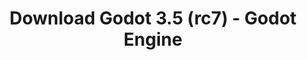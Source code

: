 ---
# Generated by /tools/generators/src/download_archive_generator !!! do not edit by hand !!!
title: 'Download Godot 3.5 (rc7) - Godot Engine'
type: 'download/archive'
name: '3.5'
flavor: 'rc7'
release_date: '2022-07-22T03:00:00-00:00'
release_notes: 'article/release-candidate-godot-3-5-rc-7/'
primaryPlatforms:
  - 'android.apk'
  - 'linux.64'
  - 'macos.universal'
  - 'windows.64'
  - 'linux_server.headless.64'
  - 'web'
  - 'templates'
links:
  android.apk:
    name: 'android.apk'
    title: 'Android'
    caption: 'Universal APK (ARM64 + ARMv7 + x86_64 + x86)'
    tags:
      - 'APK download'
      - 'ARM64/v7'
      - 'x86 (64 & 32 bit)'
    hosts:
      github_builds:
        regular: 'https://github.com/godotengine/godot-builds/releases/download/3.5-rc7/Godot_v3.5-rc7_android_editor.apk'
        mono: '#'
      github:
        regular: 'https://github.com/godotengine/godot/releases/download/3.5-rc7/Godot_v3.5-rc7_android_editor.apk'
        mono: '#'
  linux.64:
    name: 'linux.64'
    title: 'Linux'
    caption: 'Standard (x86_64)'
    tags:
      - '64 bit'
    hosts:
      github_builds:
        regular: 'https://github.com/godotengine/godot-builds/releases/download/3.5-rc7/Godot_v3.5-rc7_x11.64.zip'
        mono: 'https://github.com/godotengine/godot-builds/releases/download/3.5-rc7/Godot_v3.5-rc7_mono_x11_64.zip'
      github:
        regular: 'https://github.com/godotengine/godot/releases/download/3.5-rc7/Godot_v3.5-rc7_x11.64.zip'
        mono: 'https://github.com/godotengine/godot/releases/download/3.5-rc7/Godot_v3.5-rc7_mono_x11_64.zip'
  macos.universal:
    name: 'macos.universal'
    title: 'macOS'
    caption: 'Universal (x86_64 + Apple Silicon)'
    tags:
      - 'Intel/Apple Silicon'
      - '64 bit'
    hosts:
      github_builds:
        regular: 'https://github.com/godotengine/godot-builds/releases/download/3.5-rc7/Godot_v3.5-rc7_osx.universal.zip'
        mono: 'https://github.com/godotengine/godot-builds/releases/download/3.5-rc7/Godot_v3.5-rc7_mono_osx.universal.zip'
      github:
        regular: 'https://github.com/godotengine/godot/releases/download/3.5-rc7/Godot_v3.5-rc7_osx.universal.zip'
        mono: 'https://github.com/godotengine/godot/releases/download/3.5-rc7/Godot_v3.5-rc7_mono_osx.universal.zip'
  windows.64:
    name: 'windows.64'
    title: 'Windows'
    caption: 'Standard (x86_64)'
    tags:
      - '64 bit'
    hosts:
      github_builds:
        regular: 'https://github.com/godotengine/godot-builds/releases/download/3.5-rc7/Godot_v3.5-rc7_win64.exe.zip'
        mono: 'https://github.com/godotengine/godot-builds/releases/download/3.5-rc7/Godot_v3.5-rc7_mono_win64.zip'
      github:
        regular: 'https://github.com/godotengine/godot/releases/download/3.5-rc7/Godot_v3.5-rc7_win64.exe.zip'
        mono: 'https://github.com/godotengine/godot/releases/download/3.5-rc7/Godot_v3.5-rc7_mono_win64.zip'
  linux_server.headless.64:
    name: 'linux_server.headless.64'
    title: 'Linux Server'
    caption: 'Headless (x86_64)'
    tags:
      - '64 bit'
      - 'Headless'
    hosts:
      github_builds:
        regular: 'https://github.com/godotengine/godot-builds/releases/download/3.5-rc7/Godot_v3.5-rc7_linux_headless.64.zip'
        mono: 'https://github.com/godotengine/godot-builds/releases/download/3.5-rc7/Godot_v3.5-rc7_mono_linux_headless_64.zip'
      github:
        regular: 'https://github.com/godotengine/godot/releases/download/3.5-rc7/Godot_v3.5-rc7_linux_headless.64.zip'
        mono: 'https://github.com/godotengine/godot/releases/download/3.5-rc7/Godot_v3.5-rc7_mono_linux_headless_64.zip'
  web:
    name: 'web'
    title: 'Web editor'
    caption: ''
    tags:
      - 'Self-hosted'
      - 'Cross-platform'
    hosts:
      github_builds:
        regular: 'https://github.com/godotengine/godot-builds/releases/download/3.5-rc7/Godot_v3.5-rc7_web_editor.zip'
        mono: '#'
      github:
        regular: 'https://github.com/godotengine/godot/releases/download/3.5-rc7/Godot_v3.5-rc7_web_editor.zip'
        mono: '#'
  linux.32:
    name: 'linux.32'
    title: 'Linux'
    caption: 'Standard (x86)'
    tags:
      - '32 bit'
    hosts:
      github_builds:
        regular: 'https://github.com/godotengine/godot-builds/releases/download/3.5-rc7/Godot_v3.5-rc7_x11.32.zip'
        mono: 'https://github.com/godotengine/godot-builds/releases/download/3.5-rc7/Godot_v3.5-rc7_mono_x11_32.zip'
      github:
        regular: 'https://github.com/godotengine/godot/releases/download/3.5-rc7/Godot_v3.5-rc7_x11.32.zip'
        mono: 'https://github.com/godotengine/godot/releases/download/3.5-rc7/Godot_v3.5-rc7_mono_x11_32.zip'
  windows.32:
    name: 'windows.32'
    title: 'Windows'
    caption: 'Standard (x86)'
    tags:
      - '32 bit'
    hosts:
      github_builds:
        regular: 'https://github.com/godotengine/godot-builds/releases/download/3.5-rc7/Godot_v3.5-rc7_win32.exe.zip'
        mono: 'https://github.com/godotengine/godot-builds/releases/download/3.5-rc7/Godot_v3.5-rc7_mono_win32.zip'
      github:
        regular: 'https://github.com/godotengine/godot/releases/download/3.5-rc7/Godot_v3.5-rc7_win32.exe.zip'
        mono: 'https://github.com/godotengine/godot/releases/download/3.5-rc7/Godot_v3.5-rc7_mono_win32.zip'
  linux_server.64:
    name: 'linux_server.64'
    title: 'Linux Server'
    caption: 'Standard (x86_64)'
    tags:
      - '64 bit'
    hosts:
      github_builds:
        regular: 'https://github.com/godotengine/godot-builds/releases/download/3.5-rc7/Godot_v3.5-rc7_linux_server.64.zip'
        mono: 'https://github.com/godotengine/godot-builds/releases/download/3.5-rc7/Godot_v3.5-rc7_mono_linux_server_64.zip'
      github:
        regular: 'https://github.com/godotengine/godot/releases/download/3.5-rc7/Godot_v3.5-rc7_linux_server.64.zip'
        mono: 'https://github.com/godotengine/godot/releases/download/3.5-rc7/Godot_v3.5-rc7_mono_linux_server_64.zip'
  aar_library:
    name: 'aar_library'
    title: 'AAR library'
    caption: ''
    tags:
      - 'Android plugins'
      - 'Java'
      - 'Kotlin'
    hosts:
      github_builds:
        regular: 'https://github.com/godotengine/godot-builds/releases/download/3.5-rc7/godot-lib.3.5.rc7.release.aar'
        mono: 'https://github.com/godotengine/godot-builds/releases/download/3.5-rc7/godot-lib.3.5.rc7.mono.release.aar'
      github:
        regular: 'https://github.com/godotengine/godot/releases/download/3.5-rc7/godot-lib.3.5.rc7.release.aar'
        mono: 'https://github.com/godotengine/godot/releases/download/3.5-rc7/godot-lib.3.5.rc7.mono.release.aar'
  templates:
    name: 'templates'
    title: 'Export templates'
    caption: ''
    tags:
      - 'Used to export your games to all supported platforms'
    hosts:
      github_builds:
        regular: 'https://github.com/godotengine/godot-builds/releases/download/3.5-rc7/Godot_v3.5-rc7_export_templates.tpz'
        mono: 'https://github.com/godotengine/godot-builds/releases/download/3.5-rc7/Godot_v3.5-rc7_mono_export_templates.tpz'
      github:
        regular: 'https://github.com/godotengine/godot/releases/download/3.5-rc7/Godot_v3.5-rc7_export_templates.tpz'
        mono: 'https://github.com/godotengine/godot/releases/download/3.5-rc7/Godot_v3.5-rc7_mono_export_templates.tpz'
---